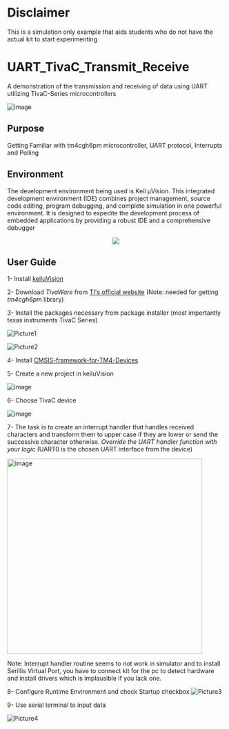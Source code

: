 # Disclaimer
This is a simulation only example that aids students who do not have the actual kit to start experimenting

# UART_TivaC_Transmit_Receive
A demonstration of the transmission and receiving of data using UART utilizing TivaC-Series microcontrollers

![image](https://github.com/user-attachments/assets/ad0e44ea-653b-4699-9151-5dfe16aaf046)


## Purpose
Getting Familiar with tm4cgh6pm microcontroller, UART protocol, Interrupts and Polling

## Environment
The development environment being used is Keil µVision. This integrated development environment (IDE) combines project management, source code editing, program debugging, and complete simulation in one powerful environment. It is designed to expedite the development process of embedded applications by providing a robust IDE and a comprehensive debugger
<p align="center">
  <img src="https://github.com/user-attachments/assets/3567ea35-6608-4618-9161-8caf3608cf2b" />
</p>

## User Guide 
1- Install [keiluVision](https://www.keil.com/download/) <br />

2- Download *TivaWare* from [TI's official website](https://www.ti.com/tool/SW-TM4C) (Note: needed for getting *tm4cgh6pm* library) <br />

3- Install the packages necessary from package installer (most importantly texas instruments TivaC Series) <br />


![Picture1](https://github.com/user-attachments/assets/f0e9420b-c3f2-4860-b362-fab1168d3bad)

![Picture2](https://github.com/user-attachments/assets/1792fd55-2a78-4b49-95d9-6b5c0ce9be85)

4- Install [CMSIS-framework-for-TM4-Devices](https://github.com/dannyf00/CMSIS-framework-for-TM4-devices)

5- Create a new project in keiluVision

![image](https://github.com/user-attachments/assets/d0480a98-7d8e-44ba-8a14-b8516d695dca)

6- Choose TivaC device

![image](https://github.com/user-attachments/assets/5582392d-42ff-41a7-8668-97ec53a3d7e5)

7- The task is to create an interrupt handler that handles received characters and transform them to upper case if they are lower or send the successive character otherwise.
*Override the UART handler function with your logic* (UART0 is the chosen UART interface from the device)

<img width="452" alt="image" src="https://github.com/user-attachments/assets/f9302d95-75c9-428b-ab21-2ce7df85ada1">

Note: Interrupt handler routine seems to not work in simulator and to install Serillis Virtual Port, you have to connect kit for the pc to detect hardware and install drivers which is implausible if you lack one.

8- Configure Runtime Environment and check Startup checkbox
![Picture3](https://github.com/user-attachments/assets/73d9e68e-68b2-4b29-9a0e-b8bef4496dc8)

9- Use serial terminal to input data

![Picture4](https://github.com/user-attachments/assets/4a50c64e-fdec-4a86-9343-78d0bc5856bb)


